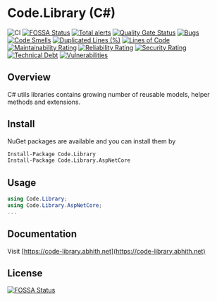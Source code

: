 # Code.Library (C#)

![CI](https://github.com/Abhith/Code.Library/workflows/CI/badge.svg)
[![FOSSA Status](https://app.fossa.io/api/projects/git%2Bgithub.com%2FAbhith%2FCode.Library.svg?type=shield)](https://app.fossa.io/projects/git%2Bgithub.com%2FAbhith%2FCode.Library?ref=badge_shield)
[![Total alerts](https://img.shields.io/lgtm/alerts/g/Abhith/Code.Library.svg?logo=lgtm&logoWidth=18)](https://lgtm.com/projects/g/Abhith/Code.Library/alerts/)
[![Quality Gate Status](https://sonarcloud.io/api/project_badges/measure?project=Abhith_Code.Library&metric=alert_status)](https://sonarcloud.io/dashboard?id=Abhith_Code.Library)
[![Bugs](https://sonarcloud.io/api/project_badges/measure?project=Abhith_Code.Library&metric=bugs)](https://sonarcloud.io/dashboard?id=Abhith_Code.Library)
[![Code Smells](https://sonarcloud.io/api/project_badges/measure?project=Abhith_Code.Library&metric=code_smells)](https://sonarcloud.io/dashboard?id=Abhith_Code.Library)
[![Duplicated Lines (%)](https://sonarcloud.io/api/project_badges/measure?project=Abhith_Code.Library&metric=duplicated_lines_density)](https://sonarcloud.io/dashboard?id=Abhith_Code.Library)
[![Lines of Code](https://sonarcloud.io/api/project_badges/measure?project=Abhith_Code.Library&metric=ncloc)](https://sonarcloud.io/dashboard?id=Abhith_Code.Library)
[![Maintainability Rating](https://sonarcloud.io/api/project_badges/measure?project=Abhith_Code.Library&metric=sqale_rating)](https://sonarcloud.io/dashboard?id=Abhith_Code.Library)
[![Reliability Rating](https://sonarcloud.io/api/project_badges/measure?project=Abhith_Code.Library&metric=reliability_rating)](https://sonarcloud.io/dashboard?id=Abhith_Code.Library)
[![Security Rating](https://sonarcloud.io/api/project_badges/measure?project=Abhith_Code.Library&metric=security_rating)](https://sonarcloud.io/dashboard?id=Abhith_Code.Library)
[![Technical Debt](https://sonarcloud.io/api/project_badges/measure?project=Abhith_Code.Library&metric=sqale_index)](https://sonarcloud.io/dashboard?id=Abhith_Code.Library)
[![Vulnerabilities](https://sonarcloud.io/api/project_badges/measure?project=Abhith_Code.Library&metric=vulnerabilities)](https://sonarcloud.io/dashboard?id=Abhith_Code.Library)

## Overview

C# utils libraries contains growing number of reusable models, helper methods and extensions.

## Install

NuGet packages are available and you can install them by

```bash
Install-Package Code.Library
Install-Package Code.Library.AspNetCore
```

## Usage

```cs
using Code.Library;
using Code.Library.AspNetCore;
...
```

## Documentation

Visit [https://code-library.abhith.net](https://code-library.abhith.net)

## License

[![FOSSA Status](https://app.fossa.io/api/projects/git%2Bgithub.com%2FAbhith%2FCode.Library.svg?type=large)](https://app.fossa.io/projects/git%2Bgithub.com%2FAbhith%2FCode.Library?ref=badge_large)
